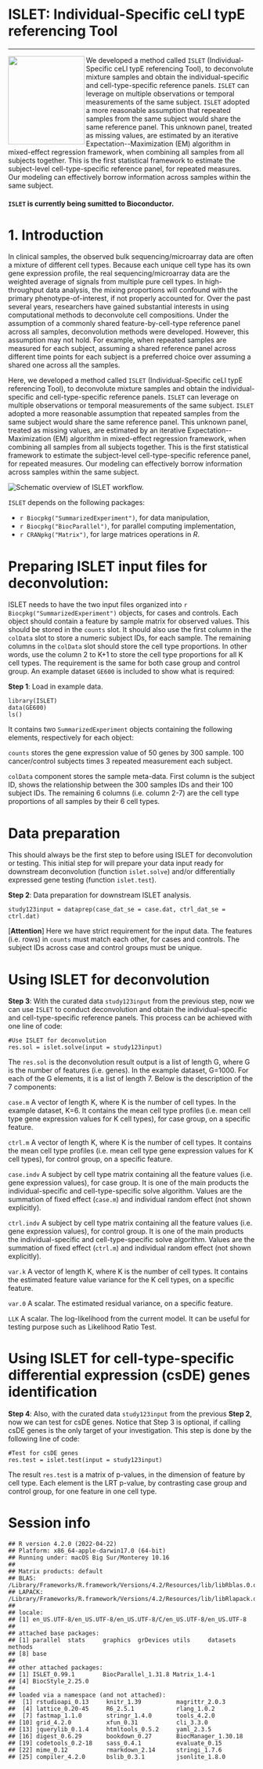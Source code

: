# ISLET: Individual-Specific ceLl typE referencing Tool 


-------------------
<img align="left" src="vignettes/islet_hex_2.png" width="156" height="180"> We developed a method called `ISLET` (Individual-Specific ceLl typE referencing Tool), to deconvolute mixture samples and obtain the individual-specific and cell-type-specific reference panels. `ISLET` can leverage on multiple observations or temporal measurements of the same subject. `ISLET` adopted a more reasonable assumption that repeated samples from the same subject would share the same reference panel. This unknown panel, treated as missing values, are estimated by an iterative Expectation--Maximization (EM) algorithm in mixed-effect regression framework, when combining all samples from all subjects together. This is the first statistical framework to estimate the subject-level cell-type-specific reference panel, for repeated measures. Our modeling can effectively borrow information across samples within the same subject.


#### `ISLET` is currently being sumitted to Bioconductor.



# 1. Introduction
In clinical samples, the observed bulk sequencing/microarray data are often a mixture of different cell types. Because each unique cell type has its own gene expression profile, the real sequencing/microarray data are the weighted average of signals from multiple pure cell types. In high-throughput data analysis, the mixing proportions will confound with the primary phenotype-of-interest, if not properly accounted for. Over the past several years, researchers have gained substantial interests in using computational methods to deconvolute cell compositions. Under the assumption of a commonly shared feature-by-cell-type reference panel across all samples, deconvolution methods were developed. However, this assumption may not hold. For example, when repeated samples are measured for each subject, assuming a shared reference panel across different time points for each subject is a preferred choice over assuming a shared one across all the samples.

Here, we developed a method called `ISLET` (Individual-Specific ceLl typE referencing Tool), to deconvolute mixture samples and obtain the individual-specific and cell-type-specific reference panels. `ISLET` can leverage on multiple observations or temporal measurements of the same subject. `ISLET` adopted a more reasonable assumption that repeated samples from the same subject would share the same reference panel. This unknown panel, treated as missing values, are estimated by an iterative Expectation--Maximization (EM) algorithm in mixed-effect regression framework, when combining all samples from all subjects together. This is the first statistical framework to estimate the subject-level cell-type-specific reference panel, for repeated measures. Our modeling can effectively borrow information across samples within the same subject.

![Schematic overview of ISLET workflow.](vignettes/fig1.png)

`ISLET` depends on the following packages:

-   `r Biocpkg("SummarizedExperiment")`, for data manipulation,
-   `r Biocpkg("BiocParallel")`, for parallel computing implementation,
-   `r CRANpkg("Matrix")`, for large matrices operations in *R*.

# Preparing ISLET input files for deconvolution:
ISLET needs to have the two input files organized into `r Biocpkg("SummarizedExperiment")` objects, for cases and controls. Each object should contain a feature by sample matrix for observed values. This should be stored in the `counts` slot. It should also use the first column in the `colData` slot to store a numeric subject IDs, for each sample. The remaining columns in the `colData` slot should store the cell type proportions. In other words, use the column 2 to K+1 to store the cell type proportions for all K cell types. The requirement is the same for both case group and control group. An example dataset `GE600` is included to show what is required:

**Step 1**: Load in example data.

```
library(ISLET)
data(GE600)
ls()
```


It contains two `SummarizedExperiment` objects containing the following elements, respectively for each object:

`counts` stores the gene expression value of 50 genes by 300 sample. 100 cancer/control subjects times 3 repeated measurement each subject.

`colData` component stores the sample meta-data. First column is the subject ID, shows the relationship between the 300 samples IDs and their 100 subject IDs. The remaining 6 columns (i.e. column 2-7) are the cell type proportions of all samples by their 6 cell types.


# Data preparation
This should always be the first step to before using ISLET for deconvolution or testing. This initial step for will prepare your data input ready for downstream deconvolution (function `islet.solve`) and/or differentially expressed gene testing (function `islet.test`).

**Step 2**: Data preparation for downstream ISLET analysis. 

```
study123input = dataprep(case_dat_se = case.dat, ctrl_dat_se = ctrl.dat)
```

[**Attention**] Here we have strict requirement for the input data. The features (i.e. rows) in `counts` must match each other, for cases and controls. The subject IDs across case and control groups must be unique. 

# Using ISLET for deconvolution

**Step 3**: With the curated data `study123input` from the previous step, now we can use `ISLET` to conduct deconvolution and obtain the individual-specific and cell-type-specific reference panels. This process can be achieved with one line of code:

```
#Use ISLET for deconvolution
res.sol = islet.solve(input = study123input)
```

The `res.sol` is the deconvolution result output is a list of length G, where G is the number of features (i.e. genes). In the example dataset, G=1000. For each of the G elements, it is a list of length 7. Below is the description of the 7 components: 

`case.m` A vector of length K, where K is the number of cell types. In the example dataset, K=6. It contains the mean cell type profiles (i.e. mean cell type gene expression values for K cell types), for case group, on a specific feature. 

`ctrl.m` A vector of length K, where K is the number of cell types. It contains the mean cell type profiles (i.e. mean cell type gene expression values for K cell types), for control group, on a specific feature.

`case.indv` A subject by cell type matrix containing all the feature values (i.e. gene expression values), for case group. It is one of the main products the individual-specific and cell-type-specific solve algorithm. Values are the summation of fixed effect (`case.m`) and individual random effect (not shown explicitly).

`ctrl.indv` A subject by cell type matrix containing all the feature values (i.e. gene expression values), for control group. It is one of the main products the individual-specific and cell-type-specific solve algorithm. Values are the summation of fixed effect (`ctrl.m`) and individual random effect (not shown explicitly).

`var.k` A vector of length K, where K is the number of cell types. It contains the estimated feature value variance for the K cell types, on a specific feature.

`var.0` A scalar. The estimated residual variance, on a specific feature.

`LLK` A scalar. The log-likelihood from the current model. It can be useful for testing purpose such as Likelihood Ratio Test.



# Using ISLET for cell-type-specific differential expression (csDE) genes identification
**Step 4**: Also, with the curated data `study123input` from the previous **Step 2**, now we can test for csDE genes. Notice that Step 3 is optional, if calling csDE genes is the only target of your investigation. This step is done by the following line of code:

```
#Test for csDE genes
res.test = islet.test(input = study123input)
```

The result `res.test` is a matrix of p-values, in the dimension of feature by cell type. Each element is the LRT p-value, by contrasting case group and control group, for one feature in one cell type.

# Session info 

```
## R version 4.2.0 (2022-04-22)
## Platform: x86_64-apple-darwin17.0 (64-bit)
## Running under: macOS Big Sur/Monterey 10.16
## 
## Matrix products: default
## BLAS:   /Library/Frameworks/R.framework/Versions/4.2/Resources/lib/libRblas.0.dylib
## LAPACK: /Library/Frameworks/R.framework/Versions/4.2/Resources/lib/libRlapack.dylib
## 
## locale:
## [1] en_US.UTF-8/en_US.UTF-8/en_US.UTF-8/C/en_US.UTF-8/en_US.UTF-8
## 
## attached base packages:
## [1] parallel  stats     graphics  grDevices utils     datasets  methods  
## [8] base     
## 
## other attached packages:
## [1] ISLET_0.99.1        BiocParallel_1.31.8 Matrix_1.4-1       
## [4] BiocStyle_2.25.0   
## 
## loaded via a namespace (and not attached):
##  [1] rstudioapi_0.13     knitr_1.39          magrittr_2.0.3     
##  [4] lattice_0.20-45     R6_2.5.1            rlang_1.0.2        
##  [7] fastmap_1.1.0       stringr_1.4.0       tools_4.2.0        
## [10] grid_4.2.0          xfun_0.31           cli_3.3.0          
## [13] jquerylib_0.1.4     htmltools_0.5.2     yaml_2.3.5         
## [16] digest_0.6.29       bookdown_0.27       BiocManager_1.30.18
## [19] codetools_0.2-18    sass_0.4.1          evaluate_0.15      
## [22] mime_0.12           rmarkdown_2.14      stringi_1.7.6      
## [25] compiler_4.2.0      bslib_0.3.1         jsonlite_1.8.0
```
